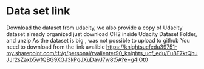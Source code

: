 # Data set link

Download the dataset from udacity, we also provide a copy of Udacity dataset already organized 
just download CH2 inside Udacity Dataset Folder, and unzip
As the dataset is big , was not possible to upload to github
You need to download from the link avalible
https://knightsucfedu39751-my.sharepoint.com/:f:/g/personal/rvalienter90_knights_ucf_edu/Eu8F7ktQhuJJr2sZaxb5wfQBG9XGJ3kPqJXuDavJ7w8t5A?e=g4IOt0

